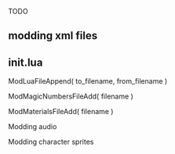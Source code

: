 TODO

modding xml files
---

init.lua
---

ModLuaFileAppend( to_filename, from_filename )

ModMagicNumbersFileAdd( filename )

ModMaterialsFileAdd( filename )

Modding audio

Modding character sprites